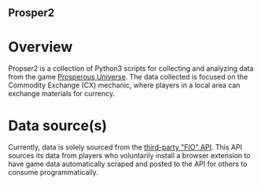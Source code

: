 ## Prosper2

# Overview
Propser2 is a collection of Python3 scripts for collecting and analyzing data from the game [Prosperous Universe](https://prosperousuniverse.com/). The data collected is focused on the Commodity Exchange (CX) mechanic, where players in a local area can exchange materials for currency. 

# Data source(s)
Currently, data is solely sourced from the [third-party "FIO" API](https://doc.fnar.net). This API sources its data from players who voluntarily install a browser extension to have game data automatically scraped and posted to the API for others to consume programmatically.